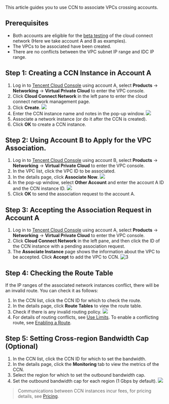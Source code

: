 This article guides you to use CCN to associate VPCs crossing accounts.

## Prerequisites
- Both accounts are eligible for the [beta testing](https://cloud.tencent.com/apply/p/tp2478t9skn) of the cloud connect network (Here we take account A and B as examples).
- The VPCs to be associated have been created.
- There are no conflicts between the VPC subnet IP range and IDC IP range.

## Step 1: Creating a CCN Instance in Account A
1. Log in to [Tencent Cloud Console](https://console.cloud.tencent.com/) using account A, select **Products** -> **Networking** -> **Virtual Private Cloud** to enter the VPC console.
2. Click **Cloud Connect Network** in the left pane to enter the cloud connect network management page.
3. Click **Create**. 
 ![](https://main.qcloudimg.com/raw/4189c3d3af70c389a81159a12198a21c.png)
4. Enter the CCN instance name and notes in the pop-up window.
![](https://main.qcloudimg.com/raw/a1ed83d1e415155a9ff8f255e578d5f8.png)
5. Associate a network instance (or do it after the CCN is created).
6. Click **OK** to create a CCN instance.

## Step 2: Using Account B to Apply for the VPC Association.
1. Log in to [Tencent Cloud Console](https://console.cloud.tencent.com/) using account B, select **Products** -> **Networking** -> **Virtual Private Cloud** to enter the VPC console.
2. In the VPC list, click the VPC ID to be associated.
3. In the details page, click **Associate Now**.
![](https://main.qcloudimg.com/raw/0ed0b142be6116cf4cf9fa4aff81c611.png)
4. In the pop-up window, select **Other Account** and enter the account A ID and the CCN instance ID.
![](https://main.qcloudimg.com/raw/29bbc4c616fd2b6c64b463a6c9a8ec8d.png)
5. Click **OK** to send the association request to the account A.

## Step 3: Accepting the Association Request in Account A
1. Log in to [Tencent Cloud Console](https://console.cloud.tencent.com/) using account A, select **Products** -> **Networking** -> **Virtual Private Cloud** to enter the VPC console. 
2. Click **Cloud Connect Network** in the left pane, and then click the ID of the CCN instance with a pending association request. 
3. The **Associate Instance** page shows the information about the VPC to be accepted. Click **Accept** to add the VPC to CCN. 
 ![3](https://main.qcloudimg.com/raw/f63b5f1497e372515521e75f3467eb59.png)

## Step 4: Checking the Route Table
If the IP ranges of the associated network instances conflict, there will be an invalid route. You can check it as follows:
1. In the CCN list, click the CCN ID for which to check the route.
2. In the details page, click **Route Tables** to view the route table.
3. Check if there is any invalid routing policy.
 ![](https://main.qcloudimg.com/raw/ae2fb3be44f2f56ab64a257f505b2b4e.png)
4. For details of routing conflicts, see [Use Limits](https://intl.cloud.tencent.com/document/product/1003/30052#.E8.B7.AF.E7.94.B1.E9.99.90.E5.88.B6). To enable a conflicting route, see [Enabling a Route](https://intl.cloud.tencent.com/document/product/1003/30069).

## Step 5: Setting Cross-region Bandwidth Cap (Optional)
1. In the CCN list, click the CCN ID for which to set the bandwidth.
2. In the details page, click the **Monitoring** tab to view the metrics of the CCN.
3. Select the region for which to set the outbound bandwidth cap.
4. Set the outbound bandwidth cap for each region (1 Gbps by default).
 ![](https://main.qcloudimg.com/raw/e92d2cef0bdf5366054f7fd71415f24a.png)

>Communications between CCN instances incur fees, for pricing details, see [Pricing](https://intl.cloud.tencent.com/document/product/1003/30053).

